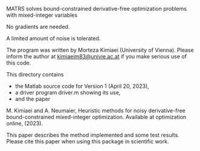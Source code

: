 
MATRS solves bound-constrained derivative-free optimization problems
with mixed-integer variables

No gradients are needed.

A limited amount of noise is tolerated. 

The program was written by Morteza Kimiaei (University of Vienna). 
Please inform the author at kimiaeim83@univie.ac.at if you make 
serious use of this code. 

This directory contains 

* the Matlab source code for Version 1 (April 20, 2023), 
* a driver program driver.m showing its use, 
* and the paper

M. Kimiaei and A. Neumaier,
Heuristic methods for noisy derivative-free bound-constrained 
mixed-integer optimization. Available at optimization online,
(2023).

This paper describes the method implemented and some test results. 
Please cite this paper when using this package in scientific work.

